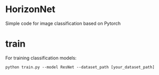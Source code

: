 # HorizonNet

Simple code for image classification based on Pytorch



# train

For training classification models:

```shell
python train.py --model ResNet --dataset_path [your_dataset_path]
```



